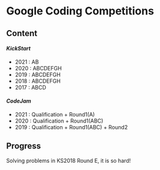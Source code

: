 # Google Coding Competitions

## Content

#### *KickStart*

- 2021 : AB
- 2020 : ABCDEFGH
- 2019 : ABCDEFGH
- 2018 : ABCDEFGH
- 2017 : ABCD

#### *CodeJam*

- 2021 : Qualification + Round1(A)
- 2020 : Qualification + Round1(ABC)
- 2019 : Qualification + Round1(ABC) + Round2


## Progress

Solving problems in KS2018 Round E, it is so hard!